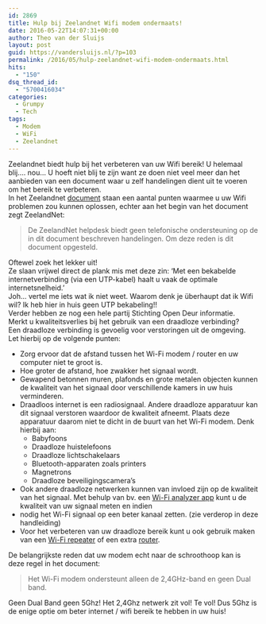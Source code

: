 ```yaml
---
id: 2869
title: Hulp bij Zeelandnet Wifi modem ondermaats!
date: 2016-05-22T14:07:31+00:00
author: Theo van der Sluijs
layout: post
guid: https://vandersluijs.nl/?p=103
permalink: /2016/05/hulp-zeelandnet-wifi-modem-ondermaats.html
hits:
  - "150"
dsq_thread_id:
  - "5700416034"
categories:
  - Grumpy
  - Tech
tags:
  - Modem
  - WiFi
  - Zeelandnet
---
```

<div>
  Zeelandnet biedt hulp bij het verbeteren van uw Wifi bereik! U helemaal blij…. nou… U hoeft niet blij te zijn want ze doen niet veel meer dan het aanbieden van een document waar u zelf handelingen dient uit te voeren om het bereik te verbeteren.
</div>

<!--more-->

<div>
  In het Zeelandnet <a href="http://www.zeelandnet.nl/klantenservice/Handleidingen/Handleiding_voor_verbeteren_draadloos_bereik_Wi-Fi_modem_(1_0).pdf" target="_blank">document</a> staan een aantal punten waarmee u uw Wifi problemen zou kunnen oplossen, echter aan het begin van het document zegt ZeelandNet:
</div>

<div>
</div>

> <div>
>   De ZeelandNet helpdesk biedt geen telefonische ondersteuning op de in dit document beschreven handelingen. Om deze reden is dit document opgesteld.
> </div>

<div>
</div>

<div>
  Oftewel zoek het lekker uit!
</div>

<div>
</div>

<div>
  Ze slaan vrijwel direct de plank mis met deze zin: &#8216;Met een bekabelde internetverbinding (via een UTP-kabel) haalt u vaak de optimale internetsnelheid.&#8217;
</div>

<div>
</div>

<div>
  Joh… vertel me iets wat ik niet weet. Waarom denk je überhaupt dat ik Wifi wil? Ik heb hier in huis geen UTP bekabeling!!
</div>

<div>
</div>

<div>
  Verder hebben ze nog een hele partij Stichting Open Deur informatie.
</div>

<div>
</div>

<div>
  Merkt u kwaliteitsverlies bij het gebruik van een draadloze verbinding?
</div>

<div>
  Een draadloze verbinding is gevoelig voor verstoringen uit de omgeving.
</div>

<div>
</div>

<div>
  Let hierbij op de volgende punten:
</div>

<div>
</div>

  * Zorg ervoor dat de afstand tussen het Wi-Fi modem / router en uw computer niet te groot is.
  * Hoe groter de afstand, hoe zwakker het signaal wordt.
  * Gewapend betonnen muren, plafonds en grote metalen objecten kunnen de kwaliteit van het signaal door verschillende kamers in uw huis verminderen.
  * Draadloos internet is een radiosignaal. Andere draadloze apparatuur kan dit signaal verstoren waardoor de kwaliteit afneemt. Plaats deze apparatuur daarom niet te dicht in de buurt van het Wi-Fi modem. Denk hierbij aan: 
      * Babyfoons
      * Draadloze huistelefoons
      * Draadloze lichtschakelaars
      * Bluetooth-apparaten zoals printers
      * Magnetrons
      * Draadloze beveiligingscamera&#8217;s
  * Ook andere draadloze netwerken kunnen van invloed zijn op de kwaliteit van het signaal. Met behulp van bv. een [Wi-Fi analyzer app](https://vandersluijs.nl/software/) kunt u de kwaliteit van uw signaal meten en indien
  * nodig het Wi-Fi signaal op een beter kanaal zetten. (zie verderop in deze handleiding)
  * Voor het verbeteren van uw draadloze bereik kunt u ook gebruik maken van een [Wi-Fi repeater](https://vandersluijs.nl/wifi-repeaters/) of een extra [router](https://vandersluijs.nl/wifi-routers/).

<div>
  De belangrijkste reden dat uw modem echt naar de schroothoop kan is deze regel in het document:
</div>

<div>
</div>

> <div>
>   Het Wi-Fi modem ondersteunt alleen de 2,4GHz-band en geen Dual band.
> </div>

<div>
</div>

<div>
  Geen Dual Band geen 5Ghz! Het 2,4Ghz netwerk zit vol! Te vol! Dus 5Ghz is de enige optie om beter internet / wifi bereik te hebben in uw huis!
</div>